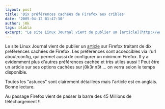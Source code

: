 ```yaml
---
layout: post
title: 'Dix préférences cachées de Firefox aux cribles'
date: '2005-04-12 01:47:30'
author: j0k
tags: blabla
excerpt: "Le site Linux Journal vient de publier un [article](http://www.linuxjournal.com/article/8004) sur Firefox traitant de dix préférences cachées de Firefox. Les préférences sont acceccibles via l'url about:config, qui permet aussi de configurer un minimum Firefox.     \nIl y a evidemment plus d'autres préférences cachée et très utiles aussi !   Peut      …"
---
```


Le site Linux Journal vient de publier un [article](http://www.linuxjournal.com/article/8004) sur Firefox traitant de dix préférences cachées de Firefox. Les préférences sont acceccibles via l'url about:config, qui permet aussi de configurer un minimum Firefox.
Il y a evidemment plus d'autres préférences cachée et très utiles aussi !   Peut être un article sur ses options cachées sur j0k3r.n3t ... on verra selon le temps disponible.

Toutes les "astuces" sont clairement détaillées mais l'article est en anglais.   Bonne lecture.

Au passage Firefox vient de passer la barre des 45 Millions de téléchargement !!
